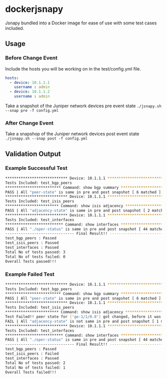 # dockerjsnapy

Jsnapy bundled into a Docker image for ease of use with some test cases included.

## Usage

### Before Change Event

Include the hosts you will be working on in the test/config.yml file.

```yaml
hosts:
  - device: 10.1.1.1
    username : admin
  - device: 10.1.1.2
    username : admin
```

Take a snapshot of the Juniper network devices pre event state `./jsnapy.sh --snap pre -f config.yml`

### After Change Event

Take a snapshop of the Juniper network devices post event state `./jsnapy.sh --snap post -f config.yml`

## Validation Output

### Example Successful Test

```bash
**************************** Device: 10.1.1.1 ****************************
Tests Included: test_bgp_peers
************************* Command: show bgp summary *************************
PASS | All "peer-state" is same in pre and post snapshot [ 6 matched ]
**************************** Device: 10.1.1.1 ****************************
Tests Included: test_isis_peers
************************ Command: show isis adjacency ************************
PASS | All "adjacency-state" is same in pre and post snapshot [ 2 matched ]
**************************** Device: 10.1.1.1 ****************************
Tests Included: test_interfaces
************************** Command: show interfaces **************************
PASS | All "./oper-status" is same in pre and post snapshot [ 44 matched ]
------------------------------- Final Result!! -------------------------------
test_bgp_peers : Passed
test_isis_peers : Passed
test_interfaces : Passed
Total No of tests passed: 3
Total No of tests failed: 0
Overall Tests passed!!!
```

### Example Failed Test

```bash
**************************** Device: 10.1.1.1 ****************************
Tests Included: test_bgp_peers
************************* Command: show bgp summary *************************
PASS | All "peer-state" is same in pre and post snapshot [ 6 matched ]
**************************** Device: 10.1.1.1 ****************************
Tests Included: test_isis_peers
************************ Command: show isis adjacency ************************
Test Failed!! peer state for ['ge-1/1/0.0'] got changed, before it was <['Up']>, now it is <['Down']>
FAIL | All "adjacency-state" is not same in pre and post snapshot [ 1 matched / 1 failed ]
**************************** Device: 10.1.1.1 ****************************
Tests Included: test_interfaces
************************** Command: show interfaces **************************
PASS | All "./oper-status" is same in pre and post snapshot [ 44 matched ]
------------------------------- Final Result!! -------------------------------
test_bgp_peers : Passed
test_isis_peers : Failed
test_interfaces : Passed
Total No of tests passed: 2
Total No of tests failed: 1
Overall Tests failed!!!
```